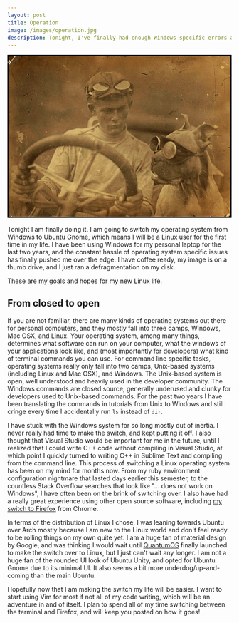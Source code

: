 ```yaml
---
layout: post
title: Operation
image: /images/operation.jpg
description: Tonight, I've finally had enough Windows-specific errors and am finally making the switch over to Linux. This is my last blog post from Windows.
---
```


![](/images/operation.jpg)

Tonight I am finally doing it. I am going to switch my operating system from Windows to Ubuntu Gnome, which means I will be a Linux user for the first time in my life. I have been using Windows for my personal laptop for the last two years, and the constant hassle of operating system specific issues has finally pushed me over the edge. I have coffee ready, my image is on a thumb drive, and I just ran a defragmentation on my disk.

These are my goals and hopes for my new Linux life.

## From closed to open

If you are not familiar, there are many kinds of operating systems out there for personal computers, and they mostly fall into three camps, Windows, Mac OSX, and Linux. Your operating system, among many things, determines what software can run on your computer, what the windows of your applications look like, and (most importantly for developers) what kind of terminal commands you can use. For command line specific tasks, operating systems really only fall into two camps, Unix-based systems (including Linux and Mac OSX), and Windows. The Unix-based system is open, well understood and heavily used in the developer community. The Windows commands are closed source, generally underused and clunky for developers used to Unix-based commands. For the past two years I have been translating the commands in tutorials from Unix to Windows and still cringe every time I accidentally run `ls` instead of `dir`.

I have stuck with the Windows system for so long mostly out of inertia. I never really had time to make the switch, and kept putting it off. I also thought that Visual Studio would be important for me in the future, until I realized that I could write C++ code without compiling in Visual Studio, at which point I quickly turned to writing C++ in Sublime Text and compiling from the command line. This process of switching a Linux operating system has been on my mind for months now. From my ruby environment configuration nightmare that lasted days earlier this semester, to the countless Stack Overflow searches that look like "... does not work on Windows", I have often been on the brink of switching over. I also have had a really great experience using other open source software, including [my switch to Firefox](http://javascriptjake.com/2014/12/03/giving.html) from Chrome.

In terms of the distribution of Linux I chose, I was leaning towards Ubuntu over Arch mostly because I am new to the Linux world and don't feel ready to be rolling things on my own quite yet. I am a huge fan of material design by Google, and was thinking I would wait until [QuantumOS](https://quantum-os.github.io/) finally launched to make the switch over to Linux, but I just can't wait any longer. I am not a huge fan of the rounded UI look of Ubuntu Unity, and opted for Ubuntu Gnome due to its minimal UI. It also seems a bit more underdog/up-and-coming than the main Ubuntu.

Hopefully now that I am making the switch my life will be easier. I want to start using Vim for most if not all of my code writing, which will be an adventure in and of itself. I plan to spend all of my time switching between the terminal and Firefox, and will keep you posted on how it goes!